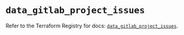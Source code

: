 # `data_gitlab_project_issues`

Refer to the Terraform Registry for docs: [`data_gitlab_project_issues`](https://registry.terraform.io/providers/gitlabhq/gitlab/16.9.1/docs/data-sources/project_issues).
